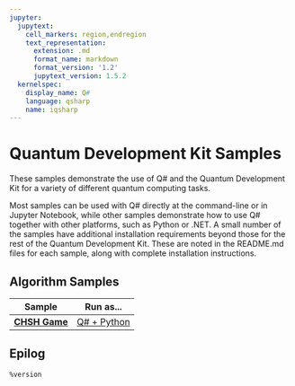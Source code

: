 ```yaml
---
jupyter:
  jupytext:
    cell_markers: region,endregion
    text_representation:
      extension: .md
      format_name: markdown
      format_version: '1.2'
      jupytext_version: 1.5.2
  kernelspec:
    display_name: Q#
    language: qsharp
    name: iqsharp
---
```


# Quantum Development Kit Samples


These samples demonstrate the use of Q# and the Quantum Development Kit for a variety of different quantum computing tasks.

Most samples can be used with Q# directly at the command-line or in Jupyter Notebook, while other samples demonstrate how to use Q# together with other platforms, such as Python or .NET.
A small number of the samples have additional installation requirements beyond those for the rest of the Quantum Development Kit.
These are noted in the README.md files for each sample, along with complete installation instructions.


## Algorithm Samples


| Sample | Run as... |
|---|---|
| [**CHSH Game**](/notebooks/samples/algorithms/chsh-game/README.md) | [Q# + Python](/notebooks/samples/algorithms/chsh-game/host.py) |


## Epilog

```qsharp
%version
```

```qsharp

```
